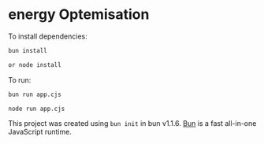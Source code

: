 # energy Optemisation

To install dependencies:

```bash
bun install

or node install
```

To run:

```bash
bun run app.cjs

node run app.cjs
```

This project was created using `bun init` in bun v1.1.6. [Bun](https://bun.sh) is a fast all-in-one JavaScript runtime.
